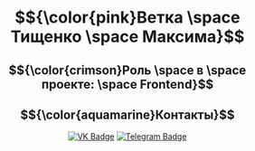<div align = "center">
  
# $${\color{pink}Ветка \space Тищенко \space Максима}$$

## $${\color{crimson}Роль \space в \space проекте: \space Frontend}$$

## $${\color{aquamarine}Контакты}$$
[![VK Badge](https://img.shields.io/badge/VK-%40ky3enbka-blue?style=for-the-badge&logo=vk)](https://vk.com/ky3enbka)
[![Telegram Badge](https://img.shields.io/badge/Telegram-%40ku3enbka-blue?style=for-the-badge&logo=telegram)](https://t.me/ku3enbka)

</div>
